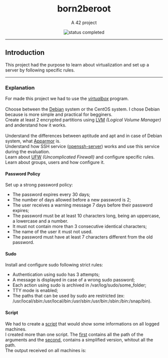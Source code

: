 <h1 align="center"> born2beroot </h1>

<p align="center"> A 42 project </p>

<p align="center">
  <img alt="status completed" src="https://img.shields.io/badge/STATUS-COMPLETED-green">
</p>

---

## Introduction

This project had the purpose to learn about virtualization and set up a server by following specific rules.

---

### Explanation

For made this project we had to use the [_virtualbox_](https://www.virtualbox.org/) program. <br>
<br>
Choose between the [Debian](https://www.debian.org/index.pt.html) system or the CentOS system. I chose Debian because is more simple and practical for begginers. <br>
Create at least 2 encrypted partitions using [LVM](https://wiki.debian.org/LVM) _(Logical Volume Manager)_ and anderstand how it works. <br>
<br>
Understand the differences between aptitude and apt and in case of Debian system, what [Apparmor](https://apparmor.net/) is. <br>
Understand how SSH service ([openssh-server](https://www.openssh.com/)) works and use this service during the evaluation. <br>
Learn about [UFW](https://wiki.debian.org/Uncomplicated%20Firewall%20%28ufw%29) _(Uncomplicated Firewall)_ and configure specific rules. <br>
Learn about groups, users and how configure it. <br>

#### Password Policy
Set up a strong password policy: <br>
- The password expires every 30 days;
- The number of days allowed before a new password is 2;
- The user receives a warning message 7 days before their password expires;
- The password must be at least 10 characters long, being an uppercase, a lowercase and a number.
- It must not contain more than 3 consecutive identical characters;
- The name of the user it must not used.
- The password must have at least 7 characters different from the old password.

#### Sudo
Install and configure sudo following strict rules: <br>
- Authentication using sudo has 3 attempts; <br>
- A message is displayed in case of a wrong sudo password; <br>
- Each action using sudo is archived in /var/log/sudo/some_folder; <br>
- TTY mode is enabled; <br>
- The paths that can be used by sudo are restricted (ex: /usr/local/sbin:/usr/local/bin:/usr/sbin:/usr/bin:/sbin:/bin:/snap/bin). <br>

#### Script

We had to create a [script](./monitoring.sh) that would show some informations on all logged machines. <br>
I created more than one script. The [first](./monitoring.sh) contains all the path of the arguments and the [second](./monitoring_v2.sh), contains a simplified version, whitout all the path. <br>
The output received on all machines is: <br>
